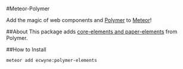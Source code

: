 #Meteor-Polymer

Add the magic of web components and [Polymer](http://polymer-project.org) to [Meteor](http://meteor.com)!

##About
This package adds [core-elements and paper-elements](http://www.polymer-project.org/docs/elements/) from Polymer.

##How to Install

```bash
meteor add ecwyne:polymer-elements
```

